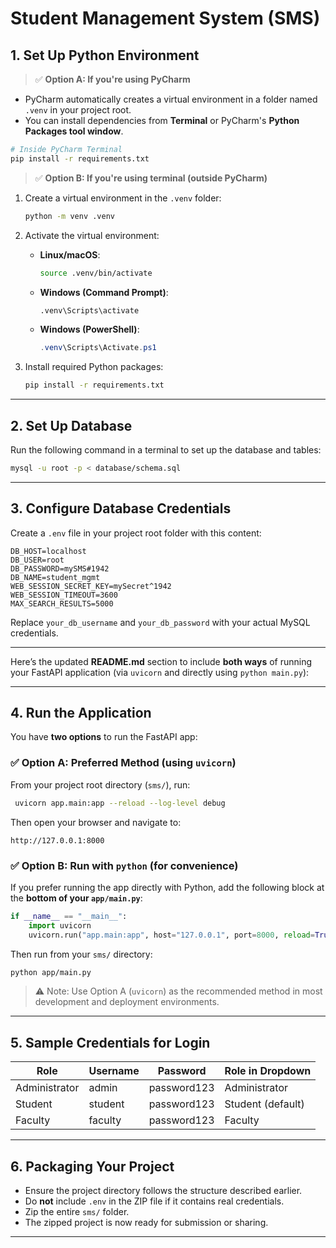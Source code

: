 # Student Management System (SMS)

## 1. Set Up Python Environment

> ✅ **Option A: If you're using PyCharm**

* PyCharm automatically creates a virtual environment in a folder named `.venv` in your project root.
* You can install dependencies from **Terminal** or PyCharm's **Python Packages tool window**.

```bash
# Inside PyCharm Terminal
pip install -r requirements.txt
```

> ✅ **Option B: If you're using terminal (outside PyCharm)**

1. Create a virtual environment in the `.venv` folder:

   ```bash
   python -m venv .venv
   ```

2. Activate the virtual environment:

   * **Linux/macOS**:

     ```bash
     source .venv/bin/activate
     ```
   * **Windows (Command Prompt)**:

     ```cmd
     .venv\Scripts\activate
     ```
   * **Windows (PowerShell)**:

     ```powershell
     .venv\Scripts\Activate.ps1
     ```

3. Install required Python packages:

   ```bash
   pip install -r requirements.txt
   ```

---

## 2. Set Up Database

Run the following command in a terminal to set up the database and tables:

```bash
mysql -u root -p < database/schema.sql
```

---

## 3. Configure Database Credentials

Create a `.env` file in your project root folder with this content:

```
DB_HOST=localhost
DB_USER=root
DB_PASSWORD=mySMS#1942
DB_NAME=student_mgmt
WEB_SESSION_SECRET_KEY=mySecret^1942
WEB_SESSION_TIMEOUT=3600
MAX_SEARCH_RESULTS=5000
```

Replace `your_db_username` and `your_db_password` with your actual MySQL credentials.

---

Here’s the updated **README.md** section to include **both ways** of running your FastAPI application (via `uvicorn` and directly using `python main.py`):

---

## 4. Run the Application

You have **two options** to run the FastAPI app:

### ✅ Option A: Preferred Method (using `uvicorn`)

From your project root directory (`sms/`), run:

```bash
 uvicorn app.main:app --reload --log-level debug
```

Then open your browser and navigate to:

```
http://127.0.0.1:8000
```

### ✅ Option B: Run with `python` (for convenience)

If you prefer running the app directly with Python, add the following block at the **bottom of your `app/main.py`**:

```python
if __name__ == "__main__":
    import uvicorn
    uvicorn.run("app.main:app", host="127.0.0.1", port=8000, reload=True)
```

Then run from your `sms/` directory:

```bash
python app/main.py
```

> ⚠️ Note: Use Option A (`uvicorn`) as the recommended method in most development and deployment environments.

---



## 5. Sample Credentials for Login

| Role          | Username | Password    | Role in Dropdown  |
| ------------- | -------- | ----------- | ----------------- |
| Administrator | admin    | password123 | Administrator     |
| Student       | student  | password123 | Student (default) |
| Faculty       | faculty  | password123 | Faculty           |

---

## 6. Packaging Your Project

* Ensure the project directory follows the structure described earlier.
* Do **not** include `.env` in the ZIP file if it contains real credentials.
* Zip the entire `sms/` folder.
* The zipped project is now ready for submission or sharing.

---

